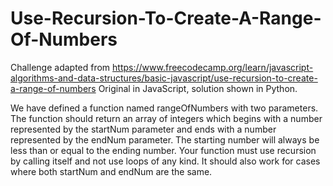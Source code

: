 # Use-Recursion-To-Create-A-Range-Of-Numbers

Challenge adapted from https://www.freecodecamp.org/learn/javascript-algorithms-and-data-structures/basic-javascript/use-recursion-to-create-a-range-of-numbers
Original in JavaScript, solution shown in Python.

We have defined a function named rangeOfNumbers with two parameters. The function should return an array of integers which begins with a number represented by the startNum parameter and ends with a number represented by the endNum parameter. The starting number will always be less than or equal to the ending number. Your function must use recursion by calling itself and not use loops of any kind. It should also work for cases where both startNum and endNum are the same.
